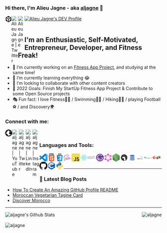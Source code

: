 ### Hi there, I'm Alieu Jagne - aka [aljagne][website] 👋

<a href="https://codesandbox.io/u/aljagne">
  <img align="left" alt="Alieu Jagne | CodeSandbox" width="20px" src="https://raw.githubusercontent.com/anuraghazra/anuraghazra/master/assets/codesandbox.svg" />
</a>
<a href="https://twitter.com/aljagne">
  <img align="left" alt="Alieu Jagne | Twitter" width="21px" src="https://raw.githubusercontent.com/anuraghazra/anuraghazra/master/assets/twitter.svg" />
<a href="https://dev.to/aljagne">
  <img src="https://d2fltix0v2e0sb.cloudfront.net/dev-badge.svg" alt="Alieu Jagne's DEV Profile" height="30" width="30">
</a>
<a href="https://discord.gg/DarkLio#2879">
  <img align="left" alt="Alieu Jagne" width="21px" src="https://raw.githubusercontent.com/anuraghazra/anuraghazra/master/assets/discord-round.svg" />
</a>

<br />
<br />

## I'm an Enthusiastic, Self-Motivated, Entrepreneur, Developer, and Fitness Freak!

- 🔭 I’m currently working on an [Fitness App Project][website], and studying at the same time!
- 🌱 I’m currently learning everything 😂
- 👯 I’m looking to collaborate with other content creators
- 🥅 2022 Goals: Finish My StartUp Fitness App Project & Contribute to some Open Source projects
- 🎭 Fun fact: I love Fitness🏋️‍♂️ / Swimming🏊‍♂️ / Hiking🧗‍♂️ / playing Football⚽ / and Discovery🌍

### Connect with me:

[<img align="left" alt="aljagne.com" width="22px" src="https://raw.githubusercontent.com/iconic/open-iconic/master/svg/globe.svg" />][website]
[<img align="left" alt="aljagne | YouTube" width="22px" src="https://cdn.jsdelivr.net/npm/simple-icons@v3/icons/youtube.svg" />][youtube]
[<img align="left" alt="aljagne | Twitter" width="22px" src="https://cdn.jsdelivr.net/npm/simple-icons@v3/icons/twitter.svg" />][twitter]
[<img align="left" alt="aljagne | LinkedIn" width="22px" src="https://cdn.jsdelivr.net/npm/simple-icons@v3/icons/linkedin.svg" />][linkedin]
[<img align="left" alt="aljagne | Instagram" width="22px" src="https://cdn.jsdelivr.net/npm/simple-icons@v3/icons/instagram.svg" />][instagram]

<br />

### Languages and Tools:

<img align="left" alt="Visual Studio Code" width="26px" src="https://raw.githubusercontent.com/github/explore/80688e429a7d4ef2fca1e82350fe8e3517d3494d/topics/visual-studio-code/visual-studio-code.png" />
<img align="left" alt="HTML5" width="26px" src="https://raw.githubusercontent.com/github/explore/80688e429a7d4ef2fca1e82350fe8e3517d3494d/topics/html/html.png" />
<img align="left" alt="CSS3" width="26px" src="https://raw.githubusercontent.com/github/explore/80688e429a7d4ef2fca1e82350fe8e3517d3494d/topics/css/css.png" />
<img align="left" alt="Sass" width="26px" src="https://raw.githubusercontent.com/github/explore/80688e429a7d4ef2fca1e82350fe8e3517d3494d/topics/sass/sass.png" />
<img align="left" alt="JavaScript" width="26px" src="https://raw.githubusercontent.com/github/explore/80688e429a7d4ef2fca1e82350fe8e3517d3494d/topics/javascript/javascript.png" />
<img align="left" alt="React" width="26px" src="https://raw.githubusercontent.com/github/explore/80688e429a7d4ef2fca1e82350fe8e3517d3494d/topics/react/react.png" />
<img align="left" alt="Nextjs" width="26px" src="https://raw.githubusercontent.com/devicons/devicon/master/icons/nextjs/nextjs-original-wordmark.svg" />
<img align="left" alt="Gatsby" width="26px" src="https://raw.githubusercontent.com/github/explore/e94815998e4e0713912fed477a1f346ec04c3da2/topics/gatsby/gatsby.png" />
<img align="left" alt="GraphQL" width="26px" src="https://raw.githubusercontent.com/github/explore/80688e429a7d4ef2fca1e82350fe8e3517d3494d/topics/graphql/graphql.png" />
<img align="left" alt="Node.js" width="26px" src="https://raw.githubusercontent.com/github/explore/80688e429a7d4ef2fca1e82350fe8e3517d3494d/topics/nodejs/nodejs.png" />
<img align="left" alt="Deno" width="26px" src="https://raw.githubusercontent.com/github/explore/361e2821e2dea67711cde99c9c40ed357061cf27/topics/deno/deno.png" />
<img align="left" alt="SQL" width="26px" src="https://raw.githubusercontent.com/github/explore/80688e429a7d4ef2fca1e82350fe8e3517d3494d/topics/sql/sql.png" />
<img align="left" alt="MySQL" width="26px" src="https://raw.githubusercontent.com/github/explore/80688e429a7d4ef2fca1e82350fe8e3517d3494d/topics/mysql/mysql.png" />
<img align="left" alt="MongoDB" width="26px" src="https://raw.githubusercontent.com/github/explore/80688e429a7d4ef2fca1e82350fe8e3517d3494d/topics/mongodb/mongodb.png" />
<img align="left" alt="Git" width="26px" src="https://raw.githubusercontent.com/github/explore/80688e429a7d4ef2fca1e82350fe8e3517d3494d/topics/git/git.png" />
<img align="left" alt="GitHub" width="26px" src="https://raw.githubusercontent.com/github/explore/78df643247d429f6cc873026c0622819ad797942/topics/github/github.png" />
<img align="left" alt="C" width="26px" src="https://raw.githubusercontent.com/devicons/devicon/master/icons/c/c-original.svg" />
<img align="left" alt="Python" width="26px" src="https://raw.githubusercontent.com/devicons/devicon/master/icons/python/python-original.svg" />

<br />
<br />

---

### 📕 Latest Blog Posts

<!-- BLOG-POST-LIST:START -->
- [How To Create An Amazing GitHub Profile README](https://dev.to/aljagne/how-to-create-an-amazing-github-profile-readme-529c)
- [Moroccan Vegetarian Tagine Card](https://dev.to/aljagne/moroccan-vegetarian-tagine-card-520i)
- [Discover Morocco](https://dev.to/aljagne/discover-morocco-1odl)
<!-- BLOG-POST-LIST:END -->

---
<img align="right" src="https://github-readme-stats.vercel.app/api/top-langs?username=aljagne&show_icons=true&locale=en&layout=compact" alt="aljagne" />

<img align="left" alt="aljagne's Github Stats" src="https://github-readme-stats.vercel.app/api?username=aljagne&show_icons=true&hide_border=true" />
<br />
<br />  
<img align="left" src="https://github-readme-streak-stats.herokuapp.com/?user=aljagne&" alt="aljagne" />


[website]: https://www.aljagne.me
[twitter]: https://twitter.com/aljagne
[youtube]: https://youtube.com/aljagne
[instagram]: https://instagram.com/aljagne
[linkedin]: https://www.linkedin.com/in/aljagne/
[Fitness App Project]: https://www.365fitpro.com

<!-- [webdevplaylist]: https://www.youtube.com/playlist?list=PLkwxH9e_vrAJ0WbEsFA9W3I1W-g_BTsbt
[jsplaylist]: https://www.youtube.com/playlist?list=PLkwxH9e_vrALRJKu7wfXby3MKeflhTu6B
[cssplaylist]: https://www.youtube.com/playlist?list=PLkwxH9e_vrALSdvZuEh6gqQdmDoDIoqz4
[reactplaylist]: https://www.youtube.com/playlist?list=PLkwxH9e_vrAK4TdffpxKY3QGyHCpxFcQ0 -->
